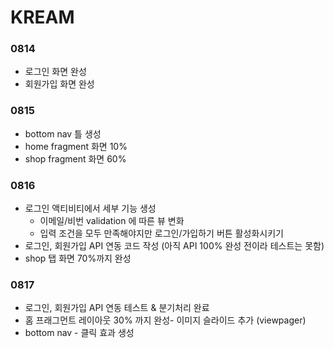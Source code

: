 # KREAM

### 0814
 - 로그인 화면 완성
 - 회원가입 화면 완성
 
### 0815
- bottom nav 틀 생성
- home fragment 화면 10%
- shop fragment 화면 60%

### 0816
- 로그인 액티비티에서 세부 기능 생성
    - 이메일/비번 validation 에 따른 뷰 변화
    - 입력 조건을 모두 만족해야지만 로그인/가입하기 버튼 활성화시키기
- 로그인, 회원가입 API 연동 코드 작성 (아직 API 100% 완성 전이라 테스트는 못함)
- shop 탭 화면 70%까지 완성

### 0817
- 로그인, 회원가입 API 연동 테스트 & 분기처리 완료
- 홈 프래그먼트 레이아웃 30% 까지 완성- 이미지 슬라이드 추가 (viewpager)
- bottom nav - 클릭 효과 생성
